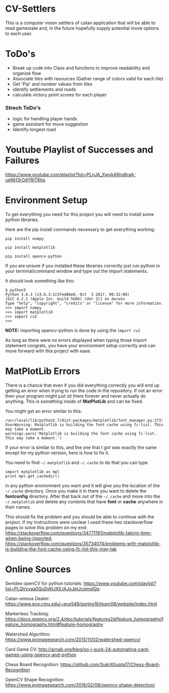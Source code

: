 # CV-Settlers
This is a computer vision settlers of catan application that will be able to read gamestate and, in the future hopefully supply potential move options to each user.

# ToDo's
* Break up code into Class and functions to improve readability and organize flow
* Associate tiles with resources (Gather range of colors valid for each tile)
* Get 'Pip' and number values from tiles
* identify settlements and roads
* calculate victory point scores for each player

### Strech ToDo's
* logic for handling player hands
* game assistant for move suggestion
* Identify longest road

# Youtube Playlist of Successes and Failures
https://www.youtube.com/playlist?list=PLnJA_XwykARrp8raA-ueNH3rOdYRiTKhs

# Environment Setup
To get everything you need for this project you will need to install some python libraries.

Here are the pip install commands necessary to get everything working:

```
pip install numpy
```

```
pip install matplotlib
```

```
pip install opencv-python
```

If you are unsure if you installed these libraries correctly just run python in your terminal/command window and type out the import statements.

It should look something like this:

```
$ python3
Python 3.6.3 (v3.6.3:2c5fed86e0, Oct  3 2017, 00:32:08)
[GCC 4.2.1 (Apple Inc. build 5666) (dot 3)] on darwin
Type "help", "copyright", "credits" or "license" for more information.
>>> import numpy
>>> import matplotlib
>>> import cv2
>>>
```

**NOTE:** importing opencv-python is done by using the ```import cv2```

As long as there were no errors displayed when typing those import statement congrats, you have your environment setup correctly and can move forward with this project with ease.

# MatPlotLib Errors

There is a chance that even if you did everything correctly you will end up getting an error when trying to run the code in the repository. If not an error then your program might just sit there forever and never actually do anything. This is something inside of **MatPlotLib** and can be fixed.

You might get an error similar to this: 

```
/usr/local/lib/python2.7/dist-packages/matplotlib/font_manager.py:273: UserWarning: Matplotlib is building the font cache using fc-list. This may take a moment.
warnings.warn('Matplotlib is building the font cache using fc-list. This may take a moment.')
```

If your error is similar to this, and the one that I got was exactly the same except for my python version, here is how to fix it.

You need to find ```~/.matplotlib``` and ```~/.cache``` to do that you can type

```
import matplotlib as mpl
print mpl.get_cachedir()
```

in any python environment you want and it will give you the location of the ```~/.cache``` directory. Once you make it in there you want to delete the **fontconfig** directory. After that back out of the ```~/.cache``` and move into the ```~/.matplotlib``` and delete any contents that have **font** or **cache** anywhere in their names.

This should fix the problem and you should be able to continue with the project. If my instructions were unclear I used these two stackoverflow pages to solve this problem on my end: https://stackoverflow.com/questions/34771191/matplotlib-taking-time-when-being-imported, https://stackoverflow.com/questions/35734074/problems-with-matplotlib-is-building-the-font-cache-using-fc-list-this-may-tak

# Online Sources

Sentdex openCV for python tutorials: https://www.youtube.com/playlist?list=PLQVvvaa0QuDdttJXlLtAJxJetJcqmqlQq

Catan-omous Dealer: https://www.ece.cmu.edu/~ece549/spring16/team08/website/index.html

Markerless Tracking: https://docs.opencv.org/2.4/doc/tutorials/features2d/feature_homography/feature_homography.html#feature-homography

Watershed Algorithm: https://www.pyimagesearch.com/2015/11/02/watershed-opencv/

Card Game CV: http://arnab.org/blog/so-i-suck-24-automating-card-games-using-opencv-and-python

Chess Board Recognition: https://github.com/SukritGupta17/Chess-Board-Recognition

OpenCV Shape Recognition: https://www.pyimagesearch.com/2016/02/08/opencv-shape-detection/
